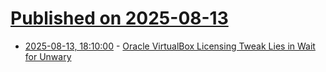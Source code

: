 # [Published on 2025-08-13](index.md)

* [2025-08-13, 18:10:00](https://soylentnews.org/article.pl?sid=25/08/12/1155214&from=rss) - [Oracle VirtualBox Licensing Tweak Lies in Wait for Unwary](https://soylentnews.org/article.pl?sid=25/08/12/1155214&from=rss)
